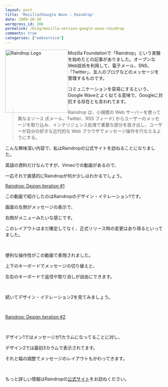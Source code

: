 ```yaml
---
layout: post
title: 'MozillaのGoogle Wave : Raindrop'
date: 2009-10-30
wordpress_id: 286
permalink: /blog/mozilla-version-google-wave-raindrop
comments: true
categories: ["webservice"]
---
```

<p><img width="200px" alt="Raindrop Logo" src="http://labs.mozilla.com/wp-content/blogs.dir/12/files/2009/10/raindrop-header.png" style="float: left;"></p>
<p>Mozilla Foundationで「Raindrop」という実験を始めたとの記事がありました。オープンなWeb技術を利用して、電子メール、SNS、「Twitter」、友人のブログなどのメッセージを管理するものです。</p>
<p>コミュニケーションを容易にするという、Google Waveとよく似てる意味で、Googleに対抗する存在とも言われてます。</p>
<p><blockquote><p>Raindrop は、小規模の Web サーバーを使って異なるソース (Eメール、Twitter、RSS フィード) からユーザーのメッセージを取り込み、インテリジェンス処理で重要な部分を抜き出し、ユーザーが自分の好きな近代的な Web ブラウザでメッセージ操作を行なえるようにする。</p></blockquote></p>
<p>こんな興味深い内容で、私はRaindropの公式サイトを訪ねることになりました。</p>
<p>英語の資料だけなんですが、Vimeoでの動画があるので、</p>
<p>一応それで直感的にRaindropが何か少しはわかるでしょう。</p>
<p><a href="http://vimeo.com/7048662">Raindrop: Design iteration #1</a></p>
<p>この動画で紹介したのはRaindropのデザイン・イテレーション1です。</p>
<p>画面の左側がメッセージの表示で、</p>
<p>右側がメニューみたいな感じです。</p>
<p>このレイアウトはまだ確定してなく、正式リリース時の変更はあり得るといってました。</p>
<br/>
<p>便利な操作性がこの動画で表現されました。</p>
<p>上下のキーボードでメッセージの切り替えと、</p>
<p>左右のキーボードで返信や取り消しが自由にできます。</p>
<br/>
<p>続いてデザイン・イテレーション2を見てみましょう。</p>
<br/>
<p><a href="http://vimeo.com/7047724">Raindrop: Design iteration #2</a></p>
<br/>
<p>デザイン1ではメッセージが1カラムになってることに対し、</p>
<p>デザイン2では最初3カラムで表示されてます。</p>
<p>それと幅の調整でメッセージのレイアウトもかわってきます。</p>
<br/>
<p>もっと詳しい情報はRaindropの<a target="_blank" href="http://blogs.mozillamessaging.com/raindropdesign/" title="公式サイト">公式サイト</a>をお訪ねください。</p>
